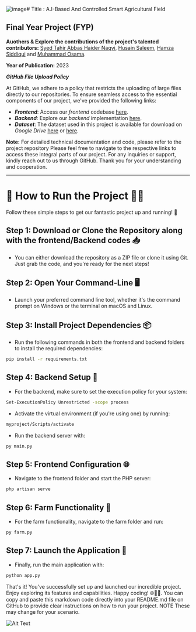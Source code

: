 ![image](https://github.com/tahirabbas11/A.I-Based-And-Controlled-Smart-Agricultural-Field/assets/86786421/5ff1c602-8ef9-41ac-b096-2625773e7e1a)# Title : A.I-Based And Controlled Smart Agricultural Field

## Final Year Project (FYP)

**Auothers & Explore the contributions of the project's talented contributors:** [Syed Tahir Abbas Haider Naqvi](https://github.com/tahirabbas11), [Husain Saleem](link_to_husain), [Hamza Siddiqui](link_to_hamza) and [Muhammad Osama](link_to_osama).

**Year of Publication:** 2023



**_GitHub File Upload Policy_**

At GitHub, we adhere to a policy that restricts the uploading of large files directly to our repositories. To ensure seamless access to the essential components of our project, we've provided the following links:

- **_Frontend_**: Access our *frontend* codebase [here](https://drive.google.com/drive/folders/1Fw1GkpeZ8iF_lNJefGPDQw6jMevccG8J?usp=sharing).
- **_Backend_**: Explore our *backend* implementation [here](https://drive.google.com/drive/folders/1kFHtILBEn45642gMum1q6MuwSg3mqnwr?usp=sharing).
- **_Dataset_**: The dataset used in this project is available for download on *Google Drive* [here](https://drive.google.com/drive/folders/12qJmWK6Qht6Zt-Aj7vzkaTQ0CGY097za?usp=sharing) or [here](https://www.kaggle.com/datasets/emmarex/plantdisease).

**Note:** For detailed technical documentation and code, please refer to the project repository
Please feel free to navigate to the respective links to access these integral parts of our project. For any inquiries or support, kindly reach out to us through GitHub. Thank you for your understanding and cooperation.





-------------------------------------------------------------------------------------------------------------------------------------------------------------------



# 🚀 How to Run the Project 🏃‍♂️

Follow these simple steps to get our fantastic project up and running! 🌟

## Step 1: Download or Clone the Repository along with the frontend/Backend codes 📥

- You can either download the repository as a ZIP file or clone it using Git. Just grab the code, and you're ready for the next steps!

## Step 2: Open Your Command-Line 🖥️

- Launch your preferred command line tool, whether it's the command prompt on Windows or the terminal on macOS and Linux.

## Step 3: Install Project Dependencies 📦

- Run the following commands in both the frontend and backend folders to install the required dependencies:

```bash
pip install -r requirements.txt
```

## Step 4: Backend Setup 🐍

- For the backend, make sure to set the execution policy for your system:

```bash
Set-ExecutionPolicy Unrestricted -scope process
```

- Activate the virtual environment (if you're using one) by running:

```bash
myproject/Scripts/activate
```

- Run the backend server with:

```bash
py main.py
```

## Step 5: Frontend Configuration 🌐

- Navigate to the frontend folder and start the PHP server:

```bash
php artisan serve
```

## Step 6: Farm Functionality 🚜

- For the farm functionality, navigate to the farm folder and run:

```bash
py farm.py
```

## Step 7: Launch the Application 🚀

- Finally, run the main application with:

```bash
python app.py
```

That's it! You've successfully set up and launched our incredible project. Enjoy exploring its features and capabilities. Happy coding! 🌐👨‍💻. You can copy and paste this markdown code directly into your README.md file on GitHub to provide clear instructions on how to run your project. NOTE These may change for your scenario.



![Alt Text](![image](https://github.com/tahirabbas11/A.I-Based-And-Controlled-Smart-Agricultural-Field/assets/86786421/80f67986-f44a-4f8d-aa4d-2977440aa2f9)
)

